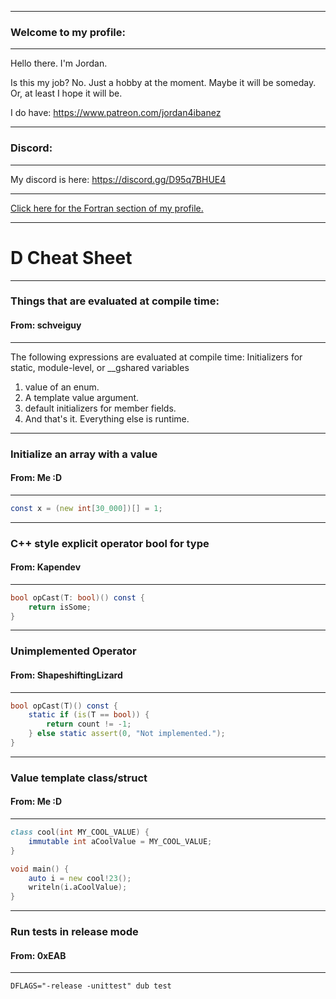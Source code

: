 -----

### Welcome to my profile:

-----

Hello there. I'm Jordan.

Is this my job? No. Just a hobby at the moment. Maybe it will be someday. Or, at least I hope it will be.

I do have: https://www.patreon.com/jordan4ibanez

-----

### Discord:

-----

My discord is here: https://discord.gg/D95q7BHUE4

-----

[Click here for the Fortran section of my profile.](https://github.com/jordan4ibanez/jordan4ibanez/blob/main/fortran.md)

-----

# D Cheat Sheet

-----


### Things that are evaluated at compile time:

#### From: schveiguy

-----

The following expressions are evaluated at compile time:
Initializers for static, module-level, or __gshared variables

1. value of an enum.
2. A template value argument.
3. default initializers for member fields.
4. And that's it. Everything else is runtime.

-----

### Initialize an array with a value

#### From: Me :D

-----

```d
const x = (new int[30_000])[] = 1;
```

-----

### C++ style explicit operator bool for type

#### From: Kapendev

-----

```d
bool opCast(T: bool)() const {
    return isSome;
}
```

-----

### Unimplemented Operator

#### From: ShapeshiftingLizard

-----

```d
bool opCast(T)() const {
    static if (is(T == bool)) {
        return count != -1;
    } else static assert(0, "Not implemented.");
}
```

-----

### Value template class/struct

#### From: Me :D

-----

```d
class cool(int MY_COOL_VALUE) {
    immutable int aCoolValue = MY_COOL_VALUE;
}

void main() {
    auto i = new cool!23();
    writeln(i.aCoolValue);
}
```

-----

### Run tests in release mode

#### From: 0xEAB
-----

```
DFLAGS="-release -unittest" dub test
```
